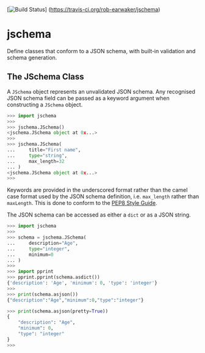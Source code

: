 [![Build Status](https://travis-ci.org/rob-earwaker/jschema.svg?branch=master)]
(https://travis-ci.org/rob-earwaker/jschema)

# jschema
Define classes that conform to a JSON schema, with built-in validation and
schema generation.

## The JSchema Class
A `JSchema` object represents an unvalidated JSON schema. Any recognised JSON
schema field can be passed as a keyword argument when constructing a `JSchema`
object.

```python
>>> import jschema
>>>
>>> jschema.JSchema()
<jschema.JSchema object at 0x...>
>>>
>>> jschema.JSchema(
...     title="First name",
...     type="string",
...     max_length=32
... )
<jschema.JSchema object at 0x...>
>>>
```

Keywords are provided in the underscored format rather than the camel case
format used by the JSON schema definition, i.e. `max_length` rather than
`maxLength`. This is done to conform to the [PEP8 Style Guide](
https://www.python.org/dev/peps/pep-0008/).

The JSON schema can be accessed as either a `dict` or as a JSON string.

```python
>>> import jschema
>>>
>>> schema = jschema.JSchema(
...     description="Age",
...     type="integer",
...     minimum=0
... )
>>>
>>> import pprint
>>> pprint.pprint(schema.asdict())
{'description': 'Age', 'minimum': 0, 'type': 'integer'}
>>>
>>> print(schema.asjson())
{"description":"Age","minimum":0,"type":"integer"}

>>> print(schema.asjson(pretty=True))
{
    "description": "Age",
    "minimum": 0,
    "type": "integer"
}
>>>
```